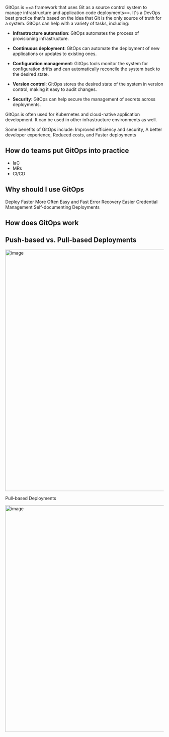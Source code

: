 GitOps is ==a framework that uses Git as a source control system to manage infrastructure and application code deployments==. It's a DevOps best practice that's based on the idea that Git is the only source of truth for a system. GitOps can help with a variety of tasks, including: 

- **Infrastructure automation**: GitOps automates the process of provisioning infrastructure. 
- **Continuous deployment**: GitOps can automate the deployment of new applications or updates to existing ones. 
- **Configuration management**: GitOps tools monitor the system for configuration drifts and can automatically reconcile the system back to the desired state. 

- **Version control**: GitOps stores the desired state of the system in version control, making it easy to audit changes. 

- **Security**: GitOps can help secure the management of secrets across deployments. 

GitOps is often used for Kubernetes and cloud-native application development. It can be used in other infrastructure environments as well. 

Some benefits of GitOps include: Improved efficiency and security, A better developer experience, Reduced costs, and Faster deployments

## How do teams put GitOps into practice
- IaC
- MRs
- CI/CD

## Why should I use GitOps

Deploy Faster More Often
Easy and Fast Error Recovery
Easier Credential Management
Self-documenting Deployments


## How does GitOps work

## Push-based vs. Pull-based Deployments

<img width="765" alt="image" src="https://github.com/user-attachments/assets/d08c1b10-6bfe-4fd7-b013-b73ab498432a" />


Pull-based Deployments

<img width="718" alt="image" src="https://github.com/user-attachments/assets/a6bdfdb2-ad50-4ee3-b9c8-42efc5b6188a" />

